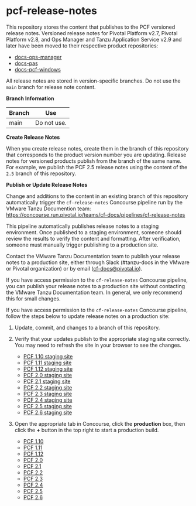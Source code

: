 pcf-release-notes
===========

This repository stores the content that publishes to the PCF versioned release notes. Versioned release notes for Pivotal Platform v2.7, Pivotal Platform v2.8, and Ops Manager and Tanzu Application Service v2.9 and later have been moved to their respective product repositories:
* [docs-ops-manager](https://github.com/pivotal-cf/docs-ops-manager)
* [docs-pas](https://github.com/pivotal-cf/docs-pas)
* [docs-pcf-windows](https://github.com/pivotal-cf/docs-pcf-windows/tree/master/docs-content)

All release notes are stored in version-specific branches. Do not use the `main` branch for release note content.

**Branch Information**

| Branch | Use |
| ------ | --- |
| main | Do not use. |


**Create Release Notes**

When you create release notes, create them in the branch of this repository that corresponds to the product version number 
you are updating. Release notes for versioned products publish from the branch of the same name. 
For example, we publish the PCF 2.5 release notes using the content of the `2.5` branch of this repository.

**Publish or Update Release Notes**

Change and additions to the content in an existing branch of this repository automatically trigger the `cf-release-notes` 
Concourse pipeline run by the VMware Tanzu Documention team: 
https://concourse.run.pivotal.io/teams/cf-docs/pipelines/cf-release-notes

This pipeline automatically publishes release notes to a staging environment. Once published to a staging environment, 
someone should review the results to verify the content and formatting. After verification, someone must manually trigger 
publishing to a production site.

Contact the VMware Tanzu Documentation team to publish your release notes to a production site, either through Slack (#tanzu-docs in the VMware or Pivotal organization) or by email (cf-docs@pivotal.io).

If you have access permission to the `cf-release-notes` Concourse pipeline, you can publish your release notes to a 
production site without contacting the VMware Tanzu Documentation team. In general, we only recommend this for small changes.

If you have access permission to the `cf-release-notes` Concourse pipeline, follow the steps below to update release notes on a production site:

1. Update, commit, and changes to a branch of this repository.

2. Verify that your updates publish to the appropriate staging site correctly. You may need to refresh the site in your browser to see the changes.

    * [PCF 1.10 staging site](http://docs-pcf-staging.cfapps.io/pivotalcf/1-10/pcf-release-notes/index.html)
    * [PCF 1.11 staging site](http://docs-pcf-staging.cfapps.io/pivotalcf/1-11/pcf-release-notes/index.html)
    * [PCF 1.12 staging site](http://docs-pcf-staging.cfapps.io/pivotalcf/1-12/pcf-release-notes/index.html)
    * [PCF 2.0 staging site](http://docs-pcf-staging.cfapps.io/pivotalcf/2-0/pcf-release-notes/index.html)
    * [PCF 2.1 staging site](http://docs-pcf-staging.cfapps.io/pivotalcf/2-1/pcf-release-notes/index.html)
    * [PCF 2.2 staging site](http://docs-pcf-staging.cfapps.io/pivotalcf/2-2/pcf-release-notes/index.html)
    * [PCF 2.3 staging site](http://docs-pcf-staging.cfapps.io/pivotalcf/2-3/pcf-release-notes/index.html)
    * [PCF 2.4 staging site](http://docs-pcf-staging.cfapps.io/pivotalcf/2-4/pcf-release-notes/index.html)
    * [PCF 2.5 staging site](http://docs-pcf-staging.cfapps.io/pivotalcf/2-5/pcf-release-notes/index.html)
    * [PCF 2.6 staging site](http://docs-pcf-staging.cfapps.io/pivotalcf/2-6/pcf-release-notes/index.html)

3. Open the appropriate tab in Concourse, click the **production** box, then click the **+** button in the top right to start a production build.

    * [PCF 1.10](https://concourse.run.pivotal.io/teams/cf-docs/pipelines/cf-release-notes?groups=pcf-1-10)
    * [PCF 1.11](https://concourse.run.pivotal.io/teams/cf-docs/pipelines/cf-release-notes?groups=pcf-1-11)
    * [PCF 1.12](https://concourse.run.pivotal.io/teams/cf-docs/pipelines/cf-release-notes?groups=pcf-1-12)
    * [PCF 2.0](https://concourse.run.pivotal.io/teams/cf-docs/pipelines/cf-release-notes?groups=pcf-2-0)
    * [PCF 2.1](https://concourse.run.pivotal.io/teams/cf-docs/pipelines/cf-release-notes?groups=pcf-2-1)
    * [PCF 2.2](https://concourse.run.pivotal.io/teams/cf-docs/pipelines/cf-release-notes?groups=pcf-2-2)
    * [PCF 2.3](https://concourse.run.pivotal.io/teams/cf-docs/pipelines/cf-release-notes?groups=pcf-2-3)
    * [PCF 2.4](https://concourse.run.pivotal.io/teams/cf-docs/pipelines/cf-release-notes?groups=pcf-2-4)
    * [PCF 2.5](https://concourse.run.pivotal.io/teams/cf-docs/pipelines/cf-release-notes?groups=pcf-2-5)
    * [PCF 2.6](https://concourse.run.pivotal.io/teams/cf-docs/pipelines/cf-release-notes?groups=pcf-2-6)
